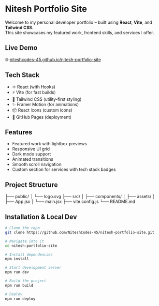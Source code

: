 # Nitesh Portfolio Site

Welcome to my personal developer portfolio – built using **React**, **Vite**, and **Tailwind CSS**.  
This site showcases my featured work, frontend skills, and services I offer.

## Live Demo

🌐 [niteshcodes-45.github.io/nitesh-portfolio-site](https://niteshcodes-45.github.io/nitesh-portfolio-site)

## Tech Stack

- ⚛️ React (with Hooks)
- ⚡ Vite (for fast builds)
- 🎨 Tailwind CSS (utility-first styling)
- ✨ Framer Motion (for animations)
- 📦 React Icons (custom icons)
- 🧾 GitHub Pages (deployment)

<!-- ## Screenshots

| Desktop | Mobile |
|--------|--------|
| ![Desktop](./screenshots/desktop.png) | ![Mobile](./screenshots/mobile.png) |

> Replace the paths above with your actual screenshots (e.g. `/public/screenshots/desktop.png`) -->

## Features

- Featured work with lightbox previews
- Responsive UI grid
- Dark mode support
- Animated transitions
- Smooth scroll navigation
- Custom section for services with tech stack badges

## Project Structure

├── public/
│ └── logo.svg
├── src/
│ ├── components/
│ ├── assets/
│ ├── App.jsx
│ └── main.jsx
├── vite.config.js
└── README.md

## Installation & Local Dev

```bash
# Clone the repo
git clone https://github.com/NiteshCodes-45/nitesh-portfolio-site.git

# Navigate into it
cd nitesh-portfolio-site

# Install dependencies
npm install

# Start development server
npm run dev

# Build the project
npm run build

# Deploy
npm run deploy
